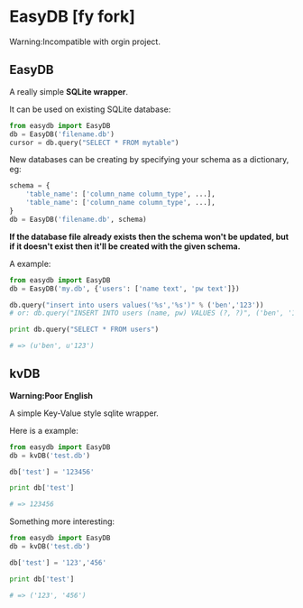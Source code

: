# EasyDB [fy fork]

Warning:Incompatible with orgin project.

## EasyDB

A really simple **SQLite wrapper**.

It can be used on existing SQLite database:

```python
from easydb import EasyDB
db = EasyDB('filename.db')
cursor = db.query("SELECT * FROM mytable")
```

New databases can be creating by specifying your schema as a dictionary, eg:

```python
schema = {
    'table_name': ['column_name column_type', ...],
    'table_name': ['column_name column_type', ...],
}
db = EasyDB('filename.db', schema)
```

**If the database file already exists then the schema won't be updated, but if it doesn't exist then it'll be created with the given schema.**

A example:

```python
from easydb import EasyDB
db = EasyDB('my.db', {'users': ['name text', 'pw text']})

db.query("insert into users values('%s','%s')" % ('ben','123'))
# or: db.query("INSERT INTO users (name, pw) VALUES (?, ?)", ('ben', '123'))

print db.query("SELECT * FROM users")

# => (u'ben', u'123')
```

## kvDB

**Warning:Poor English**

A simple Key-Value style sqlite wrapper.

Here is a example:

```python
from easydb import EasyDB
db = kvDB('test.db')

db['test'] = '123456'

print db['test']

# => 123456
```

Something more interesting:

```python
from easydb import EasyDB
db = kvDB('test.db')

db['test'] = '123','456'

print db['test']

# => ('123', '456')
```

